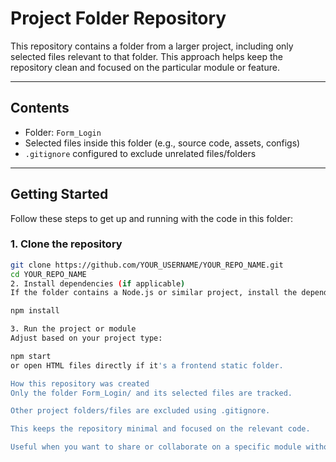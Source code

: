 # Project Folder Repository

This repository contains a folder from a larger project, including only selected files relevant to that folder. This approach helps keep the repository clean and focused on the particular module or feature.

---

## Contents

- Folder: `Form_Login`
- Selected files inside this folder (e.g., source code, assets, configs)
- `.gitignore` configured to exclude unrelated files/folders

---

## Getting Started

Follow these steps to get up and running with the code in this folder:

### 1. Clone the repository

```bash
git clone https://github.com/YOUR_USERNAME/YOUR_REPO_NAME.git
cd YOUR_REPO_NAME
2. Install dependencies (if applicable)
If the folder contains a Node.js or similar project, install the dependencies:

npm install

3. Run the project or module
Adjust based on your project type:

npm start
or open HTML files directly if it's a frontend static folder.

How this repository was created
Only the folder Form_Login/ and its selected files are tracked.

Other project folders/files are excluded using .gitignore.

This keeps the repository minimal and focused on the relevant code.

Useful when you want to share or collaborate on a specific module without exposing the entire project.

